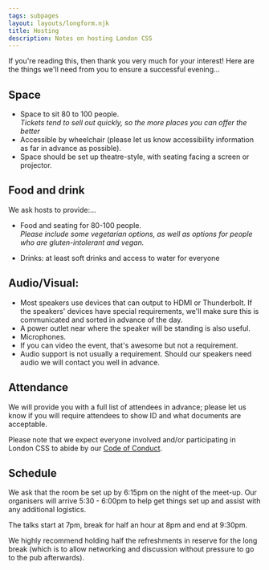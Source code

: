 ```yaml
---
tags: subpages
layout: layouts/longform.njk
title: Hosting
description: Notes on hosting London CSS
---
```


If you're reading this, then thank you very much for your interest! Here are the
things we'll need from you to ensure a successful evening...

## Space

- Space to sit 80 to 100 people. \
  _Tickets tend to sell out quickly, so the more places you can offer the better_
- Accessible by wheelchair (please let us know accessibility information as far
  in advance as possible).
- Space should be set up theatre-style, with seating facing a screen or
  projector.

## Food and drink

We ask hosts to provide:…

- Food and seating for 80-100 people.\
  _Please include some vegetarian options, as well as options for people who are
  gluten-intolerant and vegan._

- Drinks: at least soft drinks and access to water for everyone

## Audio/Visual:

- Most speakers use devices that can output to HDMI or Thunderbolt. If the
  speakers' devices have special requirements, we'll make sure this is
  communicated and sorted in advance of the day.
- A power outlet near where the speaker will be standing is also useful.
- Microphones.
- If you can video the event, that's awesome but not a requirement.
- Audio support is not usually a requirement. Should our speakers need audio we
  will contact you well in advance.

## Attendance

We will provide you with a full list of attendees in advance; please let us know
if you will require attendees to show ID and what documents are acceptable.

Please note that we expect everyone involved and/or participating in London CSS
to abide by our [Code of Conduct](/code-of-conduct/).

## Schedule

We ask that the room be set up by 6:15pm on the night of the meet-up. Our
organisers will arrive 5:30 - 6:00pm to help get things set up and assist with
any additional logistics.

The talks start at 7pm, break for half an hour at 8pm and end at 9:30pm.

We highly recommend holding half the refreshments in reserve for the long break
(which is to allow networking and discussion without pressure to go to the pub
afterwards).
